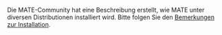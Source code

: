 <!--
.. link:
.. description:
.. tags: 
.. date: 2012-04-17 06:32:31
.. title: Installation
.. slug: install
-->

Die MATE-Community hat eine Beschreibung erstellt, wie MATE unter diversen Distributionen installiert wird.
Bitte folgen Sie den [Bemerkungen zur Installation](https://wiki.mate-desktop.org/#!pages/download.md).
